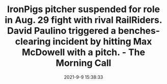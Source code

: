 ---
"title": "IronPigs pitcher suspended for role in Aug. 29 fight with rival RailRiders. David Paulino triggered a benches-clearing incident by hitting Max McDowell with a pitch. - The Morning Call"
"date": "2021-9-9 15:38:33"
"feed_name": "GOOGLENEWSDRILLING"
"feed_website": "https://news.google.com/search?q=drilling%2Bincident&hl=en-US&gl=US&ceid=US:en"
"feed_rss": "https://news.google.com/rss/search?q=drilling%2Bincident&hl=en-US&gl=US&ceid=US:en"
"link": "https://www.mcall.com/sports/ironpigs-phillies/mc-spt-ironpigs-david-paulino-suspension-20210909-euxn5pco2zd2bh6r5dousultdy-story.html"
"file": "_posts/2021-1-1-97f5aa4079111438318bb3834e0236e5824a0485.md"
"accident": "1"
"drilling": "0"
---